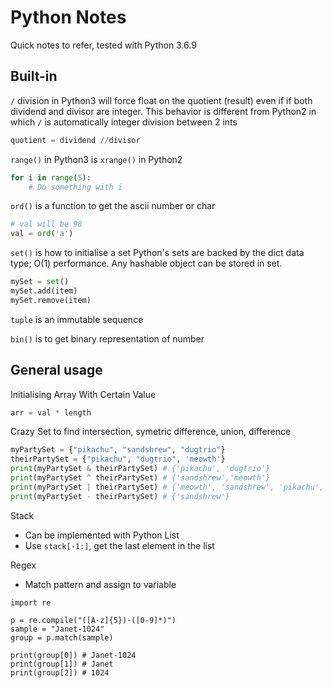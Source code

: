 # Python Notes
Quick notes to refer, tested with Python 3.6.9
## Built-in
`/` division in Python3 will force float on the quotient (result) even if if both dividend and divisor are integer. This behavior is different from Python2 in which `/` is automatically integer division between 2 ints
```python
quotient = dividend //divisor
```

`range()` in Python3 is `xrange()` in Python2
```python
for i in range(5):
    # Do something with i
```

`ord()` is a function to get the ascii number or char
```python
# val will be 98
val = ord('a')
```

`set()` is how to initialise a set
Python's sets are backed by the dict data type; O(1) performance.
Any hashable object can be stored in set.
```python
mySet = set()
mySet.add(item)
mySet.remove(item)
```
`tuple` is an immutable sequence

`bin()` is to get binary representation of number

## General usage
Initialising Array With Certain Value
```python
arr = val * length
```

Crazy Set to find intersection, symetric difference, union, difference
```python
myPartySet = {"pikachu", "sandshrew", "dugtrio"}
theirPartySet = {"pikachu", "dugtrio", 'meowth'}
print(myPartySet & theirPartySet) # {'pikachu', 'dugtrio'}
print(myPartySet ^ theirPartySet) # {'sandshrew','meowth'}
print(myPartySet | theirPartySet) # {'meowth', 'sandshrew', 'pikachu', 'dugtrio'}
print(myPartySet - theirPartySet) # {'sandshrew'}
```

Stack
 + Can be implemented with Python List
 + Use `stack[-1:]`, get the last element in the list

Regex
 + Match pattern and assign to variable
```
import re

p = re.compile("([A-z]{5})-([0-9]*)")
sample = "Janet-1024"
group = p.match(sample)

print(group[0]) # Janet-1024
print(group[1]) # Janet
print(group[2]) # 1024
```
